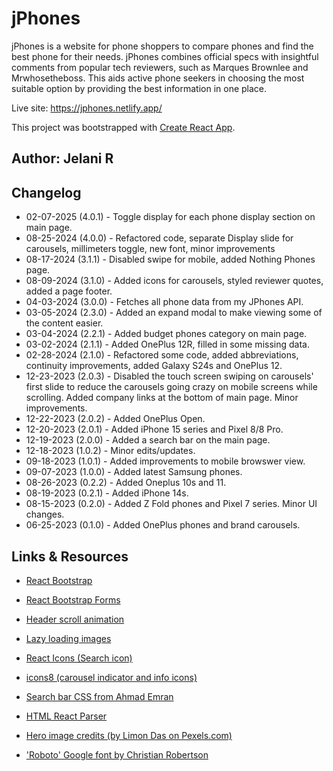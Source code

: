 # jPhones

jPhones is a website for phone shoppers to compare phones and find the best phone for their needs. jPhones combines official specs with insightful comments from popular tech reviewers, such as Marques Brownlee and Mrwhosetheboss. This aids active phone seekers in choosing the most suitable option by providing the best information in one place.

Live site: <https://jphones.netlify.app/>

This project was bootstrapped with [Create React App](https://github.com/facebook/create-react-app).

## Author: Jelani R

## Changelog

- 02-07-2025 (4.0.1) - Toggle display for each phone display section on main page.
- 08-25-2024 (4.0.0) - Refactored code, separate Display slide for carousels, millimeters toggle, new font, minor improvements
- 08-17-2024 (3.1.1) - Disabled swipe for mobile, added Nothing Phones page.
- 08-09-2024 (3.1.0) - Added icons for carousels, styled reviewer quotes, added a page footer.
- 04-03-2024 (3.0.0) - Fetches all phone data from my JPhones API.
- 03-05-2024 (2.3.0) - Added an expand modal to make viewing some of the content easier.
- 03-04-2024 (2.2.1) - Added budget phones category on main page.
- 03-02-2024 (2.1.1) - Added OnePlus 12R, filled in some missing data.
- 02-28-2024 (2.1.0) - Refactored some code, added abbreviations, continuity improvements, added Galaxy S24s and OnePlus 12.
- 12-23-2023 (2.0.3) - Disabled the touch screen swiping on carousels' first slide to reduce the carousels going crazy on mobile screens while scrolling. Added company links at the bottom of main page. Minor improvements.
- 12-22-2023 (2.0.2) - Added OnePlus Open.
- 12-20-2023 (2.0.1) - Added iPhone 15 series and Pixel 8/8 Pro.
- 12-19-2023 (2.0.0) - Added a search bar on the main page.
- 12-18-2023 (1.0.2) - Minor edits/updates.
- 09-18-2023 (1.0.1) - Added improvements to mobile browswer view.
- 09-07-2023 (1.0.0) - Added latest Samsung phones.
- 08-26-2023 (0.2.2) - Added Oneplus 10s and 11.
- 08-19-2023 (0.2.1) - Added iPhone 14s.
- 08-15-2023 (0.2.0) - Added Z Fold phones and Pixel 7 series. Minor UI changes.
- 06-25-2023 (0.1.0) - Added OnePlus phones and brand carousels.

## Links & Resources

- [React Bootstrap](https://react-bootstrap.github.io/)

- [React Bootstrap Forms](https://react.dev/reference/react-dom/components/input)

- [Header scroll animation](https://css-tricks.com/books/greatest-css-tricks/scroll-animation/)

- [Lazy loading images](https://www.npmjs.com/package/react-lazy-load-image-component)

- [React Icons (Search icon)](https://react-icons.github.io/react-icons/)

- [icons8 (carousel indicator and info icons)](https://icons8.com)

- [Search bar CSS from Ahmad Emran](https://codepen.io/ahmadbassamemran/pen/rNjMXqg)

- [HTML React Parser](https://www.npmjs.com/package/html-react-parser)

- [Hero image credits (by Limon Das on Pexels.com)](https://www.pexels.com/photo/grey-scale-photo-of-person-holding-smartphone-1100447/)

- ['Roboto' Google font by Christian Robertson](https://fonts.google.com/specimen/Roboto?query=Christian+Robertson)
